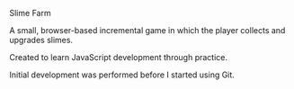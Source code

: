 Slime Farm

A small, browser-based incremental game in which the player collects and upgrades slimes.

Created to learn JavaScript development through practice.

Initial development was performed before I started using Git.
